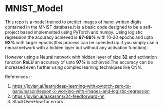 # MNIST_Model
This repo is a model trained to predict images of hand-written digits contained in the MNIST database.It is a basic code designed to be a self-project based implemented using PyTorch and numpy. Using logistic regression the accuracy achieved is **87-89%** with 10-20 epochs and upto **92%** with larger epochs(this process can be speeded up if you simply use a neural network with a hidden layer but without any activation function).  

However using a Neural network with hidden layer of size **32** and activation function **ReLU** an accuracy of upto **97%** is achieved.The accuracy can be increased even further using complex learning techniques like CNN.  

References :-
1. https://jovian.ai/learn/deep-learning-with-pytorch-zero-to-gans/lesson/lesson-2-working-with-images-and-logistic-regression
2. https://jovian.ai/aakashns/04-feedforward-nn
3. StackOverFlow for errors
